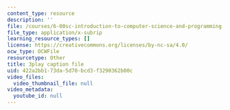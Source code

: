 ```yaml
---
content_type: resource
description: ''
file: /courses/6-00sc-introduction-to-computer-science-and-programming-spring-2011/422a2bb173da5d70bcd3f3290362b00c_UiZlaJX3IRk.vtt
file_type: application/x-subrip
learning_resource_types: []
license: https://creativecommons.org/licenses/by-nc-sa/4.0/
ocw_type: OCWFile
resourcetype: Other
title: 3play caption file
uid: 422a2bb1-73da-5d70-bcd3-f3290362b00c
video_files:
  video_thumbnail_file: null
video_metadata:
  youtube_id: null
---
```

